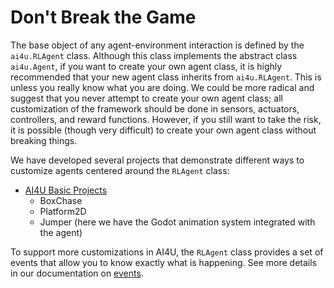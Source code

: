 # Don't Break the Game

The base object of any agent-environment interaction is defined by the `ai4u.RLAgent` class. Although this class implements the abstract class `ai4u.Agent`, if you want to create your own agent class, it is highly recommended that your new agent class inherits from `ai4u.RLAgent`. This is unless you really know what you are doing. We could be more radical and suggest that you never attempt to create your own agent class; all customization of the framework should be done in sensors, actuators, controllers, and reward functions. However, if you still want to take the risk, it is possible (though very difficult) to create your own agent class without breaking things.

We have developed several projects that demonstrate different ways to customize agents centered around the `RLAgent` class:

* [AI4U Basic Projects](https://github.com/gilzamir18/ai4u_demo_projects)
    * BoxChase
    * Platform2D
    * Jumper (here we have the Godot animation system integrated with the agent)

To support more customizations in AI4U, the `RLAgent` class provides a set of events that allow you to know exactly what is happening. See more details in our documentation on [events](events.md).